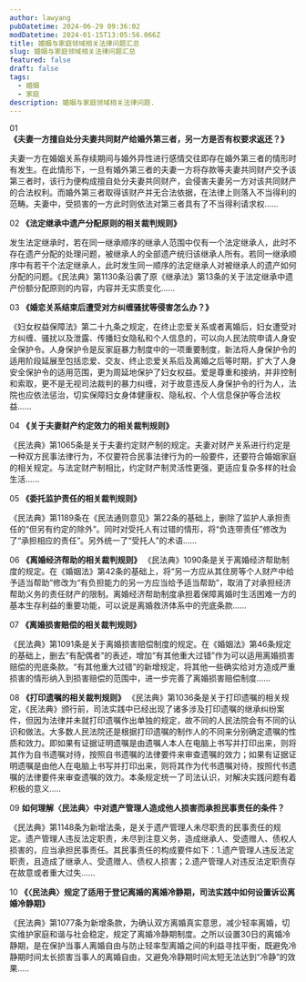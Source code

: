 ```yaml
---
author: lawyang
pubDatetime: 2024-06-29 09:36:02
modDatetime: 2024-01-15T13:05:56.066Z
title: 婚姻与家庭领域相关法律问题汇总
slug: 婚姻与家庭领域相关法律问题汇总
featured: false
draft: false
tags:
  - 婚姻
  - 家庭
description: 婚姻与家庭领域相关法律问题.
---
```


01 **《夫妻一方擅自处分夫妻共同财产给婚外第三者，另一方是否有权要求返还？》**

夫妻一方在婚姻关系存续期间与婚外异性进行感情交往即存在婚外第三者的情形时有发生。在此情形下，一旦有婚外第三者的夫妻一方将存款等夫妻共同财产交予该第三者时，该行为便构成擅自处分夫妻共同财产，会侵害夫妻另一方对该共同财产的合法权利。而婚外第三者取得该财产并无合法依据，在法律上则落入不当得利的范畴。夫妻中，受损害的一方此时则依法对第三者具有了不当得利请求权......

02 **《法定继承中遗产分配原则的相关裁判规则》**

发生法定继承时，若在同一继承顺序的继承人范围中仅有一个法定继承人，此时不存在遗产分配的处理问题，被继承人的全部遗产统归该继承人所有。若同一继承顺序中有若干个法定继承人，此时发生同一顺序的法定继承人对被继承人的遗产如何分配的问题。《民法典》第1130条沿袭了原《继承法》第13条的关于法定继承中遗产份额分配原则的内容，内容并无实质变化......

03 **《婚恋关系结束后遭受对方纠缠骚扰等侵害怎么办？》**

《妇女权益保障法》第二十九条之规定，在终止恋爱关系或者离婚后，妇女遭受对方纠缠、骚扰以及泄露、传播妇女隐私和个人信息的，可以向人民法院申请人身安全保护令。人身保护令是反家庭暴力制度中的一项重要制度，新法将人身保护令的适用阶段延展至包括恋爱、交友、终止恋爱关系后及离婚之后等时期，扩大了人身安全保护令的适用范围，更为周延地保护了妇女权益。爱是尊重和接纳，并非控制和索取，更不是无视司法裁判的暴力纠缠，对于故意违反人身保护令的行为人，法院也应依法惩治，切实保障妇女身体健康权、隐私权、个人信息保护等合法权益......

04 **《关于夫妻财产约定效力的相关裁判规则》**

《民法典》第1065条是关于夫妻约定财产制的规定。夫妻对财产关系进行约定是一种双方民事法律行为，不仅要符合民事法律行为的一般要件，还要符合婚姻家庭的相关规定。与法定财产制相比，约定财产制灵活性更强，更适应复杂多样的社会生活......

05 **《委托监护责任的相关裁判规则》**

《民法典》第1189条在《民法通则意见》第22条的基础上，删除了监护人承担责任的“但另有约定的除外”。同时对受托人有过错的情形，将“负连带责任”修改为了“承担相应的责任”。另外统一了“受托人”的术语......

06 **《离婚经济帮助的相关裁判规则》**
《民法典》1090条是关于离婚经济帮助制度的规定。在《婚姻法》第42条的基础上，将“另一方应从其住房等个人财产中给予适当帮助”修改为“有负担能力的另一方应当给予适当帮助”，取消了对承担经济帮助义务的责任财产的限制。离婚经济帮助制度承担着保障离婚时生活困难一方的基本生存利益的重要功能，可以说是离婚救济体系中的兜底条款......

07 **《离婚损害赔偿的相关裁判规则》**

《民法典》第1091条是关于离婚损害赔偿制度的规定。在《婚姻法》第46条规定的基础上，删去“有配偶者”的表述，增加“有其他重大过错”作为可以适用离婚损害赔偿的兜底条款。“有其他重大过错”的新增规定，将其他一些确实给对方造成严重损害的情形纳入到损害赔偿的范围中，进一步完善了离婚损害赔偿制度......

08 **《打印遗嘱的相关裁判规则》**
《民法典》第1036条是关于打印遗嘱的相关规定，《民法典》颁行前，司法实践中已经出现了诸多涉及打印遗嘱的继承纠纷案件，但因为法律并未就打印遗嘱作出单独的规定，故不同的人民法院会有不同的认识和做法。大多数人民法院还是根据打印遗嘱的制作人的不同来分别确定遗嘱的性质和效力。即如果有证据证明遗嘱是由遗嘱人本人在电脑上书写并打印出来，则将其作为自书遗嘱对待，按照自书遗嘱的法律要件来审查遗嘱的效力；如果有证据证明遗嘱是由他人在电脑上书写并打印出来，则将其作为代书遗嘱对待，按照代书遗嘱的法律要件来审查遗嘱的效力。本条规定统一了司法认识，对解决实践问题有着积极的意义.....

09 **如何理解〈民法典〉中对遗产管理人造成他人损害而承担民事责任的条件？**

《民法典》第1148条为新增法条，是关于遗产管理人未尽职责的民事责任的规定。遗产管理人违反法定职责，未尽到注意义务，造成继承人、受遗赠人、债权人损害的，应当承担民事责任。其民事责任的构成要件如下：1.遗产管理人违反法定职责，且造成了继承人、受遗赠人、债权人损害；2.遗产管理人对违反法定职责存在故意或者重大过失......

10 **《〈民法典〉规定了适用于登记离婚的离婚冷静期，司法实践中如何设置诉讼离婚冷静期》**

《民法典》第1077条为新增条款，为确认双方离婚真实意思，减少轻率离婚，切实维护家庭和谐与社会稳定，规定了离婚冷静期制度。之所以设置30日的离婚冷静期，是在保护当事人离婚自由与防止轻率型离婚之间的利益寻找平衡，既避免冷静期时间太长损害当事人的离婚自由，又避免冷静期时间太短无法达到“冷静”的效果.....